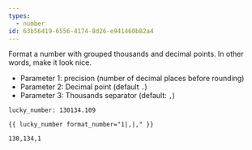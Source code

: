 ```yaml
---
types:
  - number
id: 63b56419-6556-4174-8d26-e941460b82a4
---
```

Format a number with grouped thousands and decimal points. In other words, make it look nice.  

- Parameter 1: precision (number of decimal places before rounding)
- Parameter 2: Decimal point (default `.`)
- Parameter 3: Thousands separator (default: `,`)

```.language-yaml
lucky_number: 130134.109
```

```
{{ lucky_number format_number="1|,|," }}
```

```.language-output
130,134,1
```
